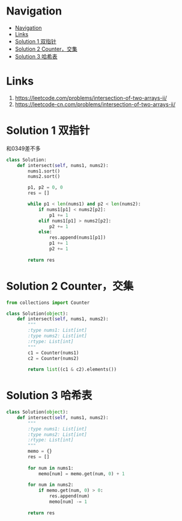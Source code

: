 # Navigation
- [Navigation](#navigation)
- [Links](#links)
- [Solution 1 双指针](#solution-1-%e5%8f%8c%e6%8c%87%e9%92%88)
- [Solution 2 Counter，交集](#solution-2-counter%e4%ba%a4%e9%9b%86)
- [Solution 3 哈希表](#solution-3-%e5%93%88%e5%b8%8c%e8%a1%a8)

# Links
1. https://leetcode.com/problems/intersection-of-two-arrays-ii/
2. https://leetcode-cn.com/problems/intersection-of-two-arrays-ii/


# Solution 1 双指针
和0349差不多
```python
class Solution:
    def intersect(self, nums1, nums2):
        nums1.sort()
        nums2.sort()

        p1, p2 = 0, 0
        res = []

        while p1 < len(nums1) and p2 < len(nums2):
            if nums1[p1] < nums2[p2]:
                p1 += 1
            elif nums1[p1] > nums2[p2]:
                p2 += 1
            else:
                res.append(nums1[p1])
                p1 += 1
                p2 += 1
        
        return res
```

# Solution 2 Counter，交集
```python
from collections import Counter

class Solution(object):
    def intersect(self, nums1, nums2):
        """
        :type nums1: List[int]
        :type nums2: List[int]
        :rtype: List[int]
        """
        c1 = Counter(nums1)
        c2 = Counter(nums2)
        
        return list((c1 & c2).elements())
```

# Solution 3 哈希表
```python
class Solution(object):
    def intersect(self, nums1, nums2):
        """
        :type nums1: List[int]
        :type nums2: List[int]
        :rtype: List[int]
        """
        memo = {}
        res = []
        
        for num in nums1:
            memo[num] = memo.get(num, 0) + 1
            
        for num in nums2:
            if memo.get(num, 0) > 0:
                res.append(num)
                memo[num] -= 1
                
        return res
```